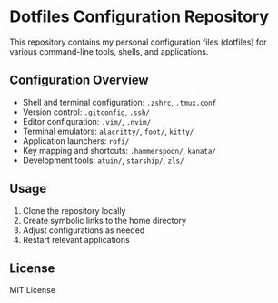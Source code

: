 # Dotfiles Configuration Repository

This repository contains my personal configuration files (dotfiles) for various command-line tools, shells, and applications.

## Configuration Overview
* Shell and terminal configuration: `.zshrc`, `.tmux.conf`
* Version control: `.gitconfig`, `.ssh/`
* Editor configuration: `.vim/`, `.nvim/`
* Terminal emulators: `alacritty/`, `foot/`, `kitty/`
* Application launchers: `rofi/`
* Key mapping and shortcuts: `.hammerspoon/`, `kanata/`
* Development tools: `atuin/`, `starship/`, `zls/`

## Usage
1. Clone the repository locally
2. Create symbolic links to the home directory
3. Adjust configurations as needed
4. Restart relevant applications

## License
MIT License